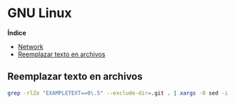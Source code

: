 # GNU Linux

**Índice**

- [Network](network.md)
- [Reemplazar texto en archivos](#reemplazar-texto-en-archivos)

<a name="reemplazar-texto-en-archivos"></a>
## Reemplazar texto en archivos

```bash
grep -rlZe "EXAMPLETEXT==0\.5" --exclude-dir=.git . | xargs -0 sed -i 's/EXAMPLETEXT==0.5/EXAMPLETEXT==0.6/g'
```

